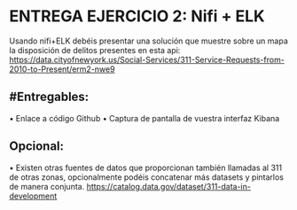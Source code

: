 # ENTREGA EJERCICIO 2: Nifi + ELK

Usando nifi+ELK debéis presentar una solución que muestre sobre un mapa la disposición de delitos presentes en esta api: 
https://data.cityofnewyork.us/Social-Services/311-Service-Requests-from-2010-to-Present/erm2-nwe9

## #Entregables:
•	Enlace a código Github
•	Captura de pantalla de vuestra interfaz Kibana

## Opcional:
•	Existen otras fuentes de datos que proporcionan también llamadas al 311 de otras zonas, opcionalmente podéis concatenar más datasets y pintarlos de manera conjunta.
https://catalog.data.gov/dataset/311-data-in-development
